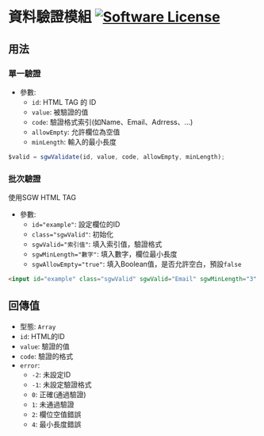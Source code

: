 # 資料驗證模組 [![Software License](https://img.shields.io/badge/license-MIT-brightgreen.svg?style=flat-square)](LICENSE.md)

## 用法

### 單一驗證
- 參數:
  - `id`: HTML TAG 的 ID
  - `value`: 被驗證的值
  - `code`: 驗證格式索引(如Name、Email、Adrress、...)
  - `allowEmpty`: 允許欄位為空值
  - `minLength`: 輸入的最小長度
```js
$valid = sgwValidate(id, value, code, allowEmpty, minLength);
```

### 批次驗證
使用SGW HTML TAG
- 參數:
  - `id="example"`: 設定欄位的ID
  - `class="sgwValid"`: 初始化
  - `sgwValid="索引值"`: 填入索引值，驗證格式
  - `sgwMinLength="數字"`: 填入數字，欄位最小長度
  - `sgwAllowEmpty="true"`: 填入Boolean值，是否允許空白，預設`false`

```html
<input id="example" class="sgwValid" sgwValid="Email" sgwMinLength="3" sgwAllowEmpty="true" type="text">
```

## 回傳值
- 型態: `Array`
- `id`: HTML的ID
- `value`: 驗證的值
- `code`: 驗證的格式
- `error`: 
  - `-2`: 未設定ID
  - `-1`: 未設定驗證格式
  - `0`: 正確(通過驗證)
  - `1`: 未通過驗證
  - `2`: 欄位空值錯誤
  - `4`: 最小長度錯誤
